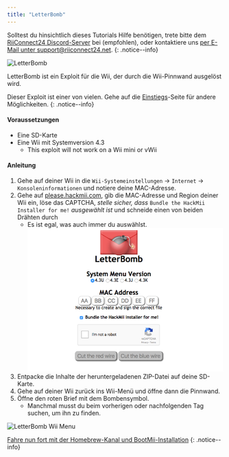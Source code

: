 ```yaml
---
title: "LetterBomb"
---
```


Solltest du hinsichtlich dieses Tutorials Hilfe benötigen, trete bitte dem [RiiConnect24 Discord-Server](https://discord.gg/b4Y7jfD) bei (empfohlen), oder kontaktiere uns [per E-Mail unter support@riiconnect24.net](mailto:support@riiconnect24.net).
{: .notice--info}

![LetterBomb](/images/letterbomb.png)

LetterBomb ist ein Exploit für die Wii, der durch die Wii-Pinnwand ausgelöst wird.

Dieser Exploit ist einer von vielen. Gehe auf die [Einstiegs](/get-started)-Seite für andere Möglichkeiten.
{: .notice--info}

#### Voraussetzungen
- Eine SD-Karte
- Eine Wii mit Systemversion 4.3
   - This exploit will not work on a Wii mini or vWii

#### Anleitung

1. Gehe auf deiner Wii in die `Wii-Systemeinstellungen` -> `Internet` -> `Konsoleninformationen` und notiere deine MAC-Adresse.
2. Gehe auf [please.hackmii.com](https://please.hackmii.com), gib die MAC-Adresse und Region deiner Wii ein, löse das CAPTCHA, *stelle sicher, dass* `Bundle the HackMii Installer for me!` *ausgewählt ist* und schneide einen von beiden Drähten durch
   - Es ist egal, was auch immer du auswählst. ![HackMii Screen](/images/Wii/LetterBomb-PC.png)
3. Entpacke die Inhalte der heruntergeladenen ZIP-Datei auf deine SD-Karte.
4. Gehe auf deiner Wii zurück ins Wii-Menü und öffne dann die Pinnwand.
5. Öffne den roten Brief mit dem Bombensymbol.
   - Manchmal musst du beim vorherigen oder nachfolgenden Tag suchen, um ihn zu finden.

![LetterBomb Wii Menu](/images/Wii/LetterBomb-Wii.png)

[Fahre nun fort mit der Homebrew-Kanal und BootMii-Installation](hbc)
{: .notice--info}
